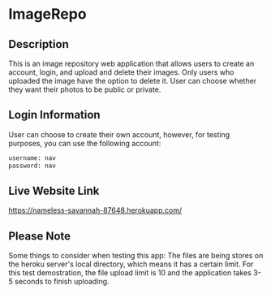 # ImageRepo

## Description

This is an image repository web application that allows users to create an account, login, and upload and delete their images. 
Only users who uploaded the image have the option to delete it. User can choose whether they want their photos to be public or private.

## Login Information

User can choose to create their own account, however, for testing purposes, you can use the following account:

```bash
username: nav
password: nav
```

## Live Website Link

https://nameless-savannah-87648.herokuapp.com/

## Please Note

Some things to consider when testing this app:
The files are being stores on the heroku server's local directory, which means it has a certain limit. For this test demostration, the file upload limit is 10
and the application takes 3-5 seconds to finish uploading. 


